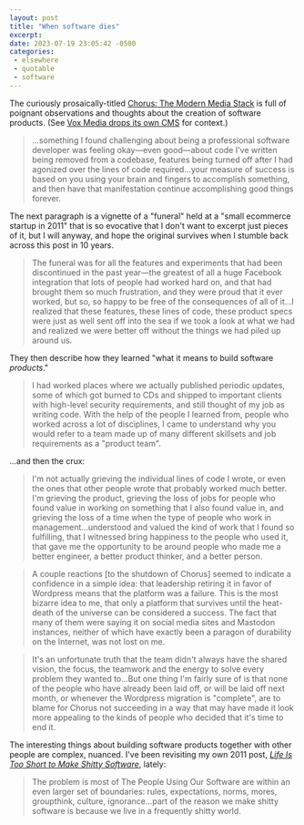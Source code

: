 ```yaml
---
layout: post
title: "When software dies"
excerpt: 
date: 2023-07-19 23:05:42 -0500
categories: 
 - elsewhere
 - quotable
 - software
---
```


The curiously prosaically-titled [Chorus: The Modern Media Stack](https://motd.co/2023/07/rip-chorus/) is full of poignant observations and thoughts about the creation of software products. (See [Vox Media drops its own CMS](https://www.axios.com/2023/07/18/vox-media-chorus) for context.)

> ...something I found challenging about being a professional software developer was feeling okay—even good—about code I've written being removed from a codebase, features being turned off after I had agonized over the lines of code required...your measure of success is based on you using your brain and fingers to accomplish something, and then have that manifestation continue accomplishing good things forever.

The next paragraph is a vignette of a "funeral" held at a "small ecommerce startup in 2011" that is so evocative that I don't want to excerpt just pieces of it, but I will anyway, and hope the original survives when I stumble back across this post in 10 years.

> The funeral was for all the features and experiments that had been discontinued in the past year—the greatest of all a huge Facebook integration that lots of people had worked hard on, and that had brought them so much frustration, and they were proud that it ever worked, but so, so happy to be free of the consequences of all of it...I realized that these features, these lines of code, these product specs were just as well sent off into the sea if we took a look at what we had and realized we were better off without the things we had piled up around us.

They then describe how they learned "what it means to build software _products_."

> I had worked places where we actually published periodic updates, some of which got burned to CDs and shipped to important clients with high-level security requirements, and still thought of my job as writing code. With the help of the people I learned from, people who worked across a lot of disciplines, I came to understand why you would refer to a team made up of many different skillsets and job requirements as a "product team".

...and then the crux:

> I'm not actually grieving the individual lines of code I wrote, or even the ones that other people wrote that probably worked much better. I'm grieving the product, grieving the loss of jobs for people who found value in working on something that I also found value in, and grieving the loss of a time when the type of people who work in management...understood and valued the kind of work that I found so fulfilling, that I witnessed bring happiness to the people who used it, that gave me the opportunity to be around people who made me a better engineer, a better product thinker, and a better person.

> A couple reactions [to the shutdown of Chorus] seemed to indicate a confidence in a simple idea: that leadership retiring it in favor of Wordpress means that the platform was a failure. This is the most bizarre idea to me, that only a platform that survives until the heat-death of the universe can be considered a success. The fact that many of them were saying it on social media sites and Mastodon instances, neither of which have exactly been a paragon of durability on the Internet, was not lost on me.

> It's an unfortunate truth that the team didn't always have the shared vision, the focus, the teamwork and the energy to solve every problem they wanted to...But one thing I'm fairly sure of is that none of the people who have already been laid off, or will be laid off next month, or whenever the Wordpress migration is "complete", are to blame for Chorus not succeeding in a way that may have made it look more appealing to the kinds of people who decided that it's time to end it.

The interesting things about building software products together with other people are complex, nuanced. I've been revisiting my own 2011 post, _[Life Is Too Short to Make Shitty Software]({{site.url}}/2011/03/15/life-is-too-short-to-make-shitty-software/)_, lately:

> The problem is most of The People Using Our Software are within an even larger set of boundaries: rules, expectations, norms, mores, groupthink, culture, ignorance...part of the reason we make shitty software is because we live in a frequently shitty world.
